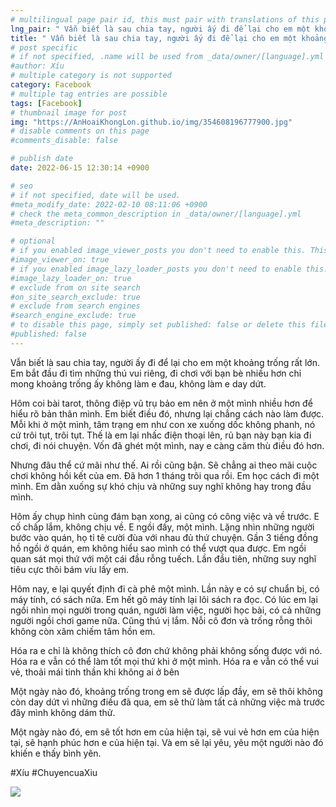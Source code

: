 ```yaml
---
# multilingual page pair id, this must pair with translations of this page. (This name must be unique)
lng_pair: " Vẫn biết là sau chia tay, người ấy đi để lại cho em một khoảng trống rất lớn "
title: " Vẫn biết là sau chia tay, người ấy đi để lại cho em một khoảng trống rất lớn "
# post specific
# if not specified, .name will be used from _data/owner/[language].yml
#author: Xíu
# multiple category is not supported
category: Facebook
# multiple tag entries are possible
tags: [Facebook]
# thumbnail image for post
img: "https://AnHoaiKhongLon.github.io/img/354608196777900.jpg"
# disable comments on this page
#comments_disable: false

# publish date
date: 2022-06-15 12:30:14 +0900

# seo
# if not specified, date will be used.
#meta_modify_date: 2022-02-10 08:11:06 +0900
# check the meta_common_description in _data/owner/[language].yml
#meta_description: ""

# optional
# if you enabled image_viewer_posts you don't need to enable this. This is only if image_viewer_posts = false
#image_viewer_on: true
# if you enabled image_lazy_loader_posts you don't need to enable this. This is only if image_lazy_loader_posts = false
#image_lazy_loader_on: true
# exclude from on site search
#on_site_search_exclude: true
# exclude from search engines
#search_engine_exclude: true
# to disable this page, simply set published: false or delete this file
#published: false
---
```


<!-- outline-start -->

Vẫn biết là sau chia tay, người ấy đi để lại cho em một khoảng trống rất lớn. Em bắt đầu đi tìm những thú vui riêng, đi chơi với bạn bè nhiều hơn chỉ mong khoảng trống ấy không làm e đau, không làm e day dứt.

Hôm coi bài tarot, thông điệp vũ trụ bảo em nên ở một mình nhiều hơn để hiểu rõ bản thân mình. Em biết điều đó, nhưng lại chẳng cách nào làm được. Mỗi khi ở một mình, tâm trạng em như con xe xuống dốc không phanh, nó cứ trôi tụt, trôi tụt. Thế là em lại nhấc điện thoại lên, rủ bạn này bạn kia đi chơi, đi nói chuyện. Vốn đã ghét một mình, nay e càng căm thù điều đó hơn.

Nhưng đâu thể cứ mãi như thế. Ai rồi cũng bận. Sẽ chẳng ai theo mãi cuộc chơi không hồi kết của em. Đã hơn 1 tháng trôi qua rồi. Em học cách đi một mình. Em dằn xuống sự khó chịu và những suy nghĩ không hay trong đầu mình.

Hôm ấy chụp hình cùng đám bạn xong, ai cũng có công việc và về trước. E cố chấp lắm, không chịu về. E ngồi đấy, một mình. Lặng nhìn những người bước vào quán, họ tỉ tê cười đùa với nhau đủ thứ chuyện. Gần 3 tiếng đồng hồ ngồi ở quán, em không hiểu sao mình có thể vượt qua được. Em ngồi quan sát mọi thứ với một cái đầu rỗng tuếch. Lần đầu tiên, những suy nghĩ tiêu cực thôi bám víu lấy em.

Hôm nay, e lại quyết định đi cà phê một mình. Lần này e có sự chuẩn bị, có máy tính, có sách nữa. Em hết gõ máy tính lại lôi sách ra đọc. Có lúc em lại ngồi nhìn mọi người trong quán, người làm việc, người học bài, có cả những người ngồi chơi game nữa. Cũng thú vị lắm. Nỗi cô đơn và trống rỗng thôi không còn xâm chiếm tâm hồn em.

Hóa ra e chỉ là không thích cô đơn chứ không phải không sống được với nó.
Hóa ra e vẫn có thể làm tốt mọi thứ khi ở một mình.
Hóa ra e vẫn có thể vui vẻ, thoải mái tinh thần khi không ai ở bên

Một ngày nào đó, khoảng trống trong em sẽ được lấp đầy, em sẽ thôi không còn day dứt vì những điều đã qua, em sẽ thử làm tất cả những việc mà trước đây mình không dám thử.

Một ngày nào đó, em sẽ tốt hơn em của hiện tại, sẽ vui vẻ hơn em của hiện tại, sẽ hạnh phúc hơn e của hiện tại. Và em sẽ lại yêu, yêu một người nào đó khiến e thấy bình yên.

#Xíu
#ChuyencuaXiu

<!-- outline-end -->

<img src= "https://AnHoaiKhongLon.github.io/img/354608196777900.jpg">